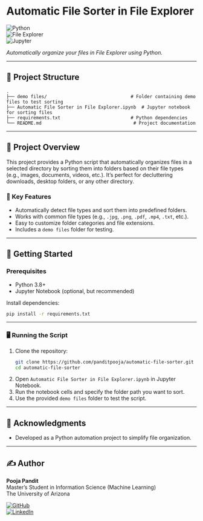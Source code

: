 # Automatic File Sorter in File Explorer

![Python](https://img.shields.io/badge/Python-3.8%2B-blue?logo=python&logoColor=white)  
![File Explorer](https://img.shields.io/badge/File%20Organizer-Automatic-green?logo=windows&logoColor=white)  
![Jupyter](https://img.shields.io/badge/Jupyter-Notebook-orange?logo=jupyter&logoColor=white)  

*Automatically organize your files in File Explorer using Python.*

---

## 📂 Project Structure

```
.
├── demo files/                               # Folder containing demo files to test sorting
├── Automatic File Sorter in File Explorer.ipynb  # Jupyter notebook for sorting files
├── requirements.txt                          # Python dependencies
└── README.md                                  # Project documentation
```

---

## 📝 Project Overview

This project provides a Python script that automatically organizes files in a selected directory by sorting them into folders based on their file types (e.g., images, documents, videos, etc.). It’s perfect for decluttering downloads, desktop folders, or any other directory.

### 🔑 Key Features
- Automatically detect file types and sort them into predefined folders.
- Works with common file types (e.g., `.jpg`, `.png`, `.pdf`, `.mp4`, `.txt`, etc.).
- Easy to customize folder categories and file extensions.
- Includes a `demo files` folder for testing.

---

## 🚀 Getting Started

### Prerequisites
- Python 3.8+
- Jupyter Notebook (optional, but recommended)

Install dependencies:
```bash
pip install -r requirements.txt
```

---

### 🖥️ Running the Script

1. Clone the repository:
   ```bash
   git clone https://github.com/panditpooja/automatic-file-sorter.git
   cd automatic-file-sorter
   ```
2. Open `Automatic File Sorter in File Explorer.ipynb` in Jupyter Notebook.  
3. Run the notebook cells and specify the folder path you want to sort.  
4. Use the provided `demo files` folder to test the script.  

---

## 🙌 Acknowledgments
- Developed as a Python automation project to simplify file organization.

---

## ✍️ Author

**Pooja Pandit**  
Master’s Student in Information Science (Machine Learning)  
The University of Arizona  

[![GitHub](https://img.shields.io/badge/GitHub-panditpooja-black?logo=github)](https://github.com/panditpooja)  
[![LinkedIn](https://img.shields.io/badge/LinkedIn-pooja--pandit-0077B5?logo=linkedin&logoColor=white)](https://www.linkedin.com/in/pooja-pandit-177978135/)  
